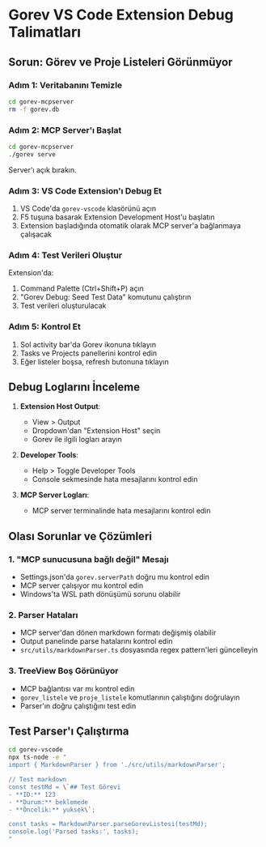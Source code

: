# Gorev VS Code Extension Debug Talimatları

## Sorun: Görev ve Proje Listeleri Görünmüyor

### Adım 1: Veritabanını Temizle
```bash
cd gorev-mcpserver
rm -f gorev.db
```

### Adım 2: MCP Server'ı Başlat
```bash
cd gorev-mcpserver
./gorev serve
```
Server'ı açık bırakın.

### Adım 3: VS Code Extension'ı Debug Et
1. VS Code'da `gorev-vscode` klasörünü açın
2. F5 tuşuna basarak Extension Development Host'u başlatın
3. Extension başladığında otomatik olarak MCP server'a bağlanmaya çalışacak

### Adım 4: Test Verileri Oluştur
Extension'da:
1. Command Palette (Ctrl+Shift+P) açın
2. "Gorev Debug: Seed Test Data" komutunu çalıştırın
3. Test verileri oluşturulacak

### Adım 5: Kontrol Et
1. Sol activity bar'da Gorev ikonuna tıklayın
2. Tasks ve Projects panellerini kontrol edin
3. Eğer listeler boşsa, refresh butonuna tıklayın

## Debug Loglarını İnceleme

1. **Extension Host Output**:
   - View > Output
   - Dropdown'dan "Extension Host" seçin
   - Gorev ile ilgili logları arayın

2. **Developer Tools**:
   - Help > Toggle Developer Tools
   - Console sekmesinde hata mesajlarını kontrol edin

3. **MCP Server Logları**:
   - MCP server terminalinde hata mesajlarını kontrol edin

## Olası Sorunlar ve Çözümleri

### 1. "MCP sunucusuna bağlı değil" Mesajı
- Settings.json'da `gorev.serverPath` doğru mu kontrol edin
- MCP server çalışıyor mu kontrol edin
- Windows'ta WSL path dönüşümü sorunu olabilir

### 2. Parser Hataları
- MCP server'dan dönen markdown formatı değişmiş olabilir
- Output panelinde parse hatalarını kontrol edin
- `src/utils/markdownParser.ts` dosyasında regex pattern'leri güncelleyin

### 3. TreeView Boş Görünüyor
- MCP bağlantısı var mı kontrol edin
- `gorev_listele` ve `proje_listele` komutlarının çalıştığını doğrulayın
- Parser'ın doğru çalıştığını test edin

## Test Parser'ı Çalıştırma

```bash
cd gorev-vscode
npx ts-node -e "
import { MarkdownParser } from './src/utils/markdownParser';

// Test markdown
const testMd = \`## Test Görevi
- **ID:** 123
- **Durum:** beklemede
- **Öncelik:** yuksek\`;

const tasks = MarkdownParser.parseGorevListesi(testMd);
console.log('Parsed tasks:', tasks);
"
```